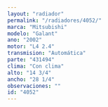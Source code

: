 ```yaml
---
layout: "radiador"
permalink: "/radiadores/4052/"
marca: "Mitsubishi"
modelo: "Galant"
ano: "2002"
motor: "L4 2.4"
transmision: "Automática"
parte: "431494"
clima: "Con clima"
alto: "14 3/4"
ancho: "28 1/4"
observaciones: ""
id: "4052"
---
```


